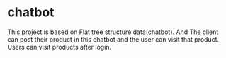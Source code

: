 # chatbot

This project is based on Flat tree structure data(chatbot).
And The client can post their product in this chatbot and the user can visit that product. Users can visit products after login.

